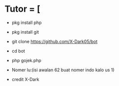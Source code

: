 




# Tutor = [
* pkg install php
* pkg install git
* git clone https://github.com/X-Dark05/bot
* cd bot
* php gojek.php
* Nomer lu:(isi awalan 62 buat nomer indo kalo us 1)

* credit X-Dark
